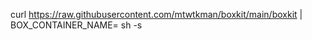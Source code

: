 curl https://raw.githubusercontent.com/mtwtkman/boxkit/main/boxkit | BOX_CONTAINER_NAME=<distrobox container name> sh -s
